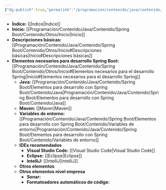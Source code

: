 ```yaml
---
{"dg-publish":true,"permalink":"/programacion/contenido/java/contenido/spring-boot/indice-spring-boot/"}
---
```


- **Índice:** [[Índice\|Índice]]
- **Inicio:** [[Programación/Contenido/Java/Contenido/Spring Boot/Contenido/Otros/Inicio\|Inicio]]
- **Descripciones básicas:** [[Programación/Contenido/Java/Contenido/Spring Boot/Contenido/Otros/Inicio#Descripciones básicas\|Inicio#Descripciones básicas]]
- **Elementos necesarios para desarrollo Spring Boot:** [[Programación/Contenido/Java/Contenido/Spring Boot/Contenido/Otros/Inicio#Elementos necesarios para el desarrollo Spring\|Inicio#Elementos necesarios para el desarrollo Spring]]
	- **Java:** [[Programación/Contenido/Java/Contenido/Spring Boot/Elementos para desarrollo con Spring Boot/Contenido/Java\|Programación/Contenido/Java/Contenido/Spring Boot/Elementos para desarrollo con Spring Boot/Contenido/Java]] 
	- **Maven:** [[Maven\|Maven]]
	- **Variables de entorno:** [[Programación/Contenido/Java/Contenido/Spring Boot/Elementos para desarrollo con Spring Boot/Contenido/Variables de entorno\|Programación/Contenido/Java/Contenido/Spring Boot/Elementos para desarrollo con Spring Boot/Contenido/Variables de entorno]]
	- **IDEs recomendados**
		- **Visual Studio Code:** [[Visual Studio Code\|Visual Studio Code]]
		- **Eclipse:** [[Eclipse\|Eclipse]]
		- **IntelliJ:** [[IntelliJ\|IntelliJ]]
	- **Otros elementos**
	- **Otros elementos nivel empresa**
		- **Sonar:**
		- **Formateadores automáticos de código:**





